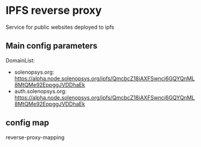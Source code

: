 # IPFS reverse proxy 
Service for public websites deployed to ipfs 

## Main config parameters
DomainList:
- solenopsys.org: https://alpha.node.solenopsys.org/ipfs/QmcbcZ18iAXFSwnci6GQYQnML8MtQMe92EppggJVDDhaEk
- auth.solenopsys.org: https://alpha.node.solenopsys.org/ipfs/QmcbcZ18iAXFSwnci6GQYQnML8MtQMe92EppggJVDDhaEk

## config map
reverse-proxy-mapping 
